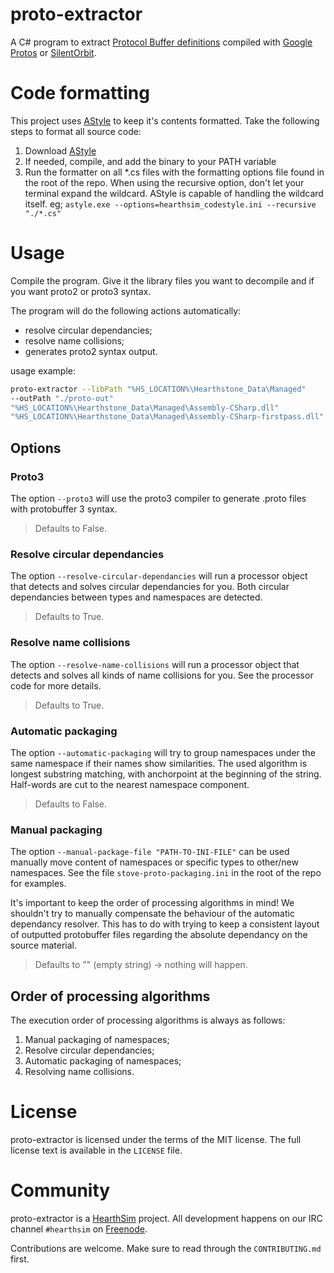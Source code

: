 # proto-extractor

A C# program to extract [Protocol Buffer definitions](https://developers.google.com/protocol-buffers/)
compiled with [Google Protos](https://github.com/google/protobuf)
or [SilentOrbit](https://silentorbit.com/protobuf/).


# Code formatting

This project uses [AStyle](http://astyle.sourceforge.net/) to keep it's contents formatted.
Take the following steps to format all source code:

1. Download [AStyle](http://astyle.sourceforge.net/)
2. If needed, compile, and add the binary to your PATH variable
3. Run the formatter on all \*.cs files with the formatting options file found in the root of the repo.
When using the recursive option, don't let your terminal expand the wildcard. 
AStyle is capable of handling the wildcard itself.
eg; ```astyle.exe --options=hearthsim_codestyle.ini --recursive "./*.cs"```

# Usage

Compile the program.
Give it the library files you want to decompile and if you want proto2 or proto3 syntax.

The program will do the following actions automatically:

* resolve circular dependancies;
* resolve name collisions;
* generates proto2 syntax output.

usage example: 
```bash
proto-extractor --libPath "%HS_LOCATION%\Hearthstone_Data\Managed" 
--outPath "./proto-out" 
"%HS_LOCATION%\Hearthstone_Data\Managed\Assembly-CSharp.dll" 
"%HS_LOCATION%\Hearthstone_Data\Managed\Assembly-CSharp-firstpass.dll" 
```

## Options

### Proto3

The option `--proto3` will use the proto3 compiler to generate .proto files with protobuffer 3 syntax.

> Defaults to False.

### Resolve circular dependancies

The option `--resolve-circular-dependancies` will run a processor object that detects and solves circular dependancies for you. Both circular dependancies between types and namespaces are detected.

> Defaults to True.

### Resolve name collisions

The option `--resolve-name-collisions` will run a processor object that detects and solves all kinds of name collisions for you. See the processor code for more details.

> Defaults to True.

### Automatic packaging

The option `--automatic-packaging` will try to group namespaces under the same namespace if their names show similarities. The used algorithm is longest substring matching, with anchorpoint at the beginning of the string. Half-words are cut to the nearest namespace component.

> Defaults to False.

### Manual packaging

The option `--manual-package-file "PATH-TO-INI-FILE"` can be used manually move content of namespaces or specific types to other/new namespaces. See the file `stove-proto-packaging.ini` in the root of the repo for examples. 

It's important to keep the order of processing algorithms in mind! We shouldn't try to manually compensate the behaviour of the automatic dependancy resolver. This has to do with trying to keep a consistent layout of outputted protobuffer files regarding the absolute dependancy on the source material.

> Defaults to "" (empty string) -> nothing will happen.

## Order of processing algorithms

The execution order of processing algorithms is always as follows:

1. Manual packaging of namespaces;
2. Resolve circular dependancies;
2. Automatic packaging of namespaces;
3. Resolving name collisions.


# License

proto-extractor is licensed under the terms of the MIT license.
The full license text is available in the `LICENSE` file.


# Community

proto-extractor is a [HearthSim](http://hearthsim.info) project. All development
happens on our IRC channel `#hearthsim` on [Freenode](https://freenode.net).

Contributions are welcome. Make sure to read through the `CONTRIBUTING.md` first.
